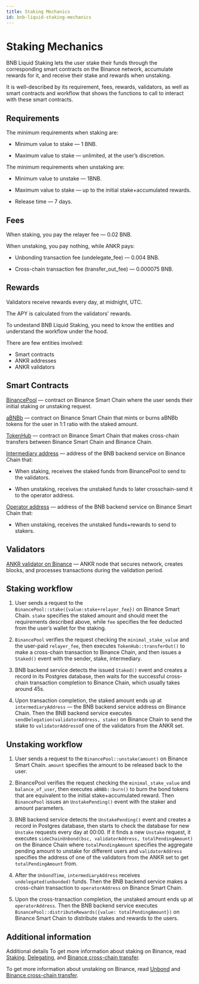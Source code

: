 ```yaml
---
title: Staking Mechanics
id: bnb-liquid-staking-mechanics
---
```


# Staking Mechanics

BNB Liquid Staking lets the user stake their funds through the corresponding smart contracts on the Binance network, accumulate rewards for it, and receive their stake and rewards when unstaking.

It is well-described by its requirement, fees, rewards, validators, as well as smart contracts and workflow that shows the functions to call to interact with these smart contracts.


## Requirements

The minimum requirements when staking are:

* Minimum value to stake — 1 BNB.

* Maximum value to stake — unlimited, at the user’s discretion.

The minimum requirements when unstaking are:

* Minimum value to unstake — 1BNB.

* Maximum value to stake — up to the initial stake+accumulated rewards.

* Release time — 7 days.


## Fees

When staking, you pay the relayer fee — 0.02 BNB.

When unstaking, you pay nothing, while ANKR pays:

* Unbonding transaction fee (undelegate_fee) — 0.004 BNB.

* Cross-chain transaction fee (transfer_out_fee) — 0.000075 BNB.


## Rewards

Validators receive rewards every day, at midnight, UTC.

The APY is calculated from the validators' rewards.

To undestand BNB Liquid Staking, you need to know the entities and understand the workflow under the hood.

There are few entities involved:
* Smart contracts
* ANKR addresses
* ANKR validators


## Smart Contracts

[BinancePool](https://bscscan.com/address/0x66bea595aefd5a65799a920974b377ed20071118) — contract on Binance Smart Chain where the user sends their initial staking or unstaking request.

[aBNBb](https://bscscan.com/token/0xbb1aa6e59e5163d8722a122cd66eba614b59df0d) — contract on Binance Smart Chain that mints or burns aBNBb tokens for the user in 1:1 ratio with the staked amount.

[TokenHub](https://bscscan.com/address/0x0000000000000000000000000000000000001004) — contract on Binance Smart Chain that makes cross-chain transfers between Binance Smart Chain and Binance Chain.

[Intermediary address](https://explorer.binance.org/address/bnb1lyhlnk763duq48rmctftxlde6ax3htxkxnay3e)  — address of the BNB backend service on Binance Chain that:

* When staking, receives the staked funds from BinancePool to send to the validators. 

* When unstaking, receives the unstaked funds to later crosschain-send it to the operator address. 

[Operator address](https://bscscan.com/address/0x4069d8a3de3a72eca86ca5e0a4b94619085e7362) — address of the BNB backend service on Binance Smart Chain that:

* When unstaking, receives the unstaked funds+rewards to send to stakers.


## Validators

[ANKR validator on Binance](https://www.bnbchain.world/en/staking/validator/bva1xnudjls7x4p48qrk0j247htt7rl2k2dzp3mr3j) — ANKR node that secures network, creates blocks, and processes transactions during the validation period.


## Staking workflow

1. User sends a request to the `BinancePool::stake({value:stake+relayer_fee})` on Binance Smart Chain. `stake` specifies the staked amount and should meet the requirements described above, while `fee` specifies the fee deducted from the user’s wallet for the staking. 

2. `BinancePool` verifies the request checking the `minimal_stake_value` and the user-paid `relayer_fee`, then executes `TokenHub::transferOut()` to make a cross-chain transaction to Binance Chain, and then issues a `Staked()` event with the sender, stake, intermediary. 

3. BNB backend service detects the issued `Staked()` event and creates a record in its Postgres database, then waits for the successful cross-chain transaction completion to Binance Chain, which usually takes around 45s.

4. Upon transaction completion, the staked amount ends up at `intermediaryAddress` — the BNB backend service address on Binance Chain. Then the BNB backend service executes `sendDelegation(validatorAddress, stake)` on Binance Chain to send the stake to `validatorAddress`of one of the validators from the ANKR set.

## Unstaking workflow

1. User sends a request to the `BinancePool::unstake(amount)` on Binance Smart Chain. `amount` specifies the amount to be released back to the user.

2. BinancePool verifies the request checking the `minimal_stake_value` and `balance_of_user`, then executes `aBNBb::burn()` to burn the bond tokens that are equivalent to the initial stake+accumulated reward. Then `BinancePool` issues an `UnstakePending()` event with the staker and amount parameters. 

3. BNB backend service detects the `UnstakePending()` event and creates a record in Postgres database, then starts to check the database for new `Unstake` requests every day at 00:00. If it finds a new `Unstake` request, it executes `sideChainUnbond(bsc, validatorAddress, totalPendingAmount)` on the Binance Chain where `totalPendingAmount` specifies the aggregate pending amount to unstake for different users and `validatorAddress` specifies the address of one of the validators from the ANKR set to get `totalPendingAmount` from. 

4. After the `UnbondTime`, `intermediaryAddress` receives `undelegated(unbonded)` funds. Then the BNB backend service makes a cross-chain transaction to `operatorAddress` on Binance Smart Chain.

5. Upon the cross-transaction completion, the unstaked amount ends up at `operatorAddress`. Then the BNB backend service executes `BinancePool::distributeRewards({value: totalPendingAmount})` on Binance Smart Chain to distribute stakes and rewards to the users.

## Additional information

Additional details
To get more information about staking on Binance, read [Staking](https://docs.binance.org/smart-chain/validator/Parameters.html), [Delegating](https://docs.binance.org/faq/bsc/del.html), and [Binance cross-chain transfer](https://docs.binance.org/smart-chain/developer/cross-chain-transfer.html).

To get more information about unstaking on Binance, read [Unbond](https://docs.binance.org/faq/bsc/del.html#when-can-i-receive-my-undelegated-bnb) and [Binance cross-chain transfer](https://docs.binance.org/smart-chain/developer/cross-chain-transfer.html).